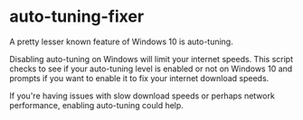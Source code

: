# auto-tuning-fixer
A pretty lesser known feature of Windows 10 is auto-tuning.

Disabling auto-tuning on Windows will limit your internet speeds. This script checks to see if your auto-tuning level is enabled or not on Windows 10 and prompts if you want to enable it to fix your internet download speeds.

If you're having issues with slow download speeds or perhaps network performance, enabling auto-tuning could help.

